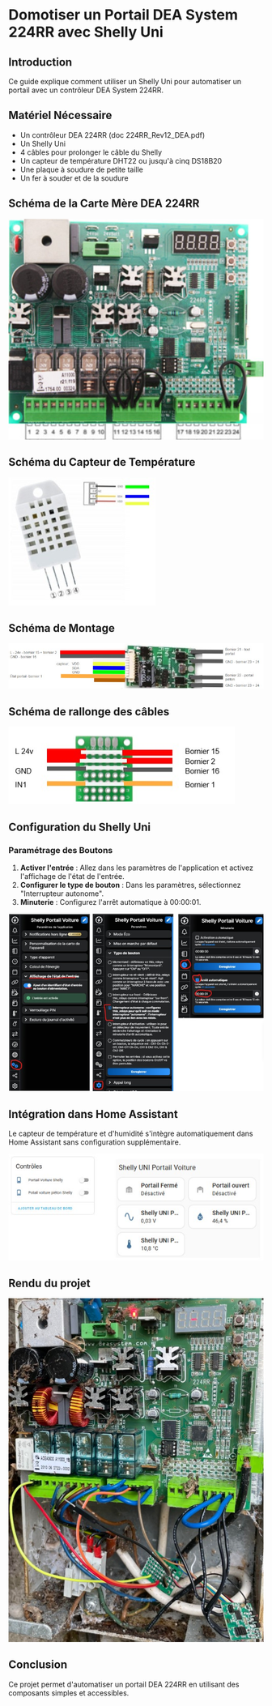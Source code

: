 # Domotiser un Portail DEA System 224RR avec Shelly Uni

## Introduction
Ce guide explique comment utiliser un Shelly Uni pour automatiser un portail avec un contrôleur DEA System 224RR.

## Matériel Nécessaire
- Un contrôleur DEA 224RR (doc 224RR_Rev12_DEA.pdf)
- Un Shelly Uni
- 4 câbles pour prolonger le câble du Shelly
- Un capteur de température DHT22 ou jusqu'à cinq DS18B20
- Une plaque à soudure de petite taille
- Un fer à souder et de la soudure
  
## Schéma de la Carte Mère DEA 224RR

![Carte Mère DEA 224RR](images/dea_224rr.jpg)

## Schéma du Capteur de Température

![Capteur de Température](images/capteur_temperature.jpg)

## Schéma de Montage

![Schéma de Montage](images/schema_montage.jpg)

## Schéma de rallonge des câbles

![Schéma rallonge](images/carte.jpg)

## Configuration du Shelly Uni
### Paramétrage des Boutons
1. **Activer l'entrée** : Allez dans les paramètres de l'application et activez l'affichage de l'état de l'entrée.
2. **Configurer le type de bouton** : Dans les paramètres, sélectionnez "Interrupteur autonome".
3. **Minuterie** : Configurez l'arrêt automatique à 00:00:01.

![Configuration Shelly](images/configuration_shelly.jpg)


## Intégration dans Home Assistant
Le capteur de température et d'humidité s'intègre automatiquement dans Home Assistant sans configuration supplémentaire.

![Rendu HA](images/rendu_ha.jpg)

## Rendu du projet

![Rendu](images/projet.jpg)

## Conclusion
Ce projet permet d'automatiser un portail DEA 224RR en utilisant des composants simples et accessibles.

